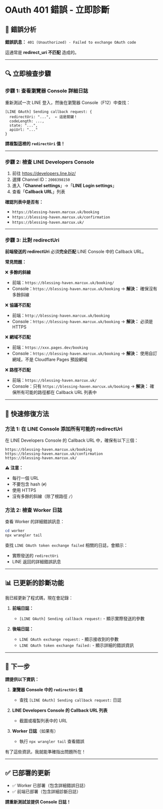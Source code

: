 # OAuth 401 錯誤 - 立即診斷

## 🔴 錯誤分析

**錯誤訊息：** `401 (Unauthorized) - Failed to exchange OAuth code`

這通常是 **redirect_uri 不匹配** 造成的。

---

## 🔍 立即檢查步驟

### 步驟 1: 查看瀏覽器 Console 詳細日誌

重新測試一次 LINE 登入，然後在瀏覽器 Console（F12）中查找：

```
[LINE OAuth] Sending callback request: {
  redirectUri: "...",  ← 這是關鍵！
  codeLength: ...,
  state: "...",
  apiUrl: "..."
}
```

**請複製這裡的 `redirectUri` 值！**

---

### 步驟 2: 檢查 LINE Developers Console

1. 前往 https://developers.line.biz/
2. 選擇 Channel ID：`2008398150`
3. 進入「**Channel settings**」→「**LINE Login settings**」
4. 查看「**Callback URL**」列表

**確認列表中是否有：**
- `https://blessing-haven.marcux.uk/booking`
- `https://blessing-haven.marcux.uk/confirmation`
- `https://blessing-haven.marcux.uk/`

---

### 步驟 3: 比對 redirectUri

**前端發送的 redirectUri** 必須**完全匹配** LINE Console 中的 Callback URL。

**常見問題：**

❌ **多餘的斜線**
- 前端：`https://blessing-haven.marcux.uk/booking/`
- Console：`https://blessing-haven.marcux.uk/booking`
→ **解決：** 確保沒有多餘斜線

❌ **協議不匹配**
- 前端：`http://blessing-haven.marcux.uk/booking`
- Console：`https://blessing-haven.marcux.uk/booking`
→ **解決：** 必須是 HTTPS

❌ **網域不匹配**
- 前端：`https://xxx.pages.dev/booking`
- Console：`https://blessing-haven.marcux.uk/booking`
→ **解決：** 使用自訂網域，不是 Cloudflare Pages 預設網域

❌ **路徑不匹配**
- 前端：`https://blessing-haven.marcux.uk/`
- Console：只有 `https://blessing-haven.marcux.uk/booking`
→ **解決：** 確保所有可能的路徑都在 Callback URL 列表中

---

## 🔧 快速修復方法

### 方法 1: 在 LINE Console 添加所有可能的 redirectUri

在 LINE Developers Console 的 Callback URL 中，確保有以下三個：

```
https://blessing-haven.marcux.uk/booking
https://blessing-haven.marcux.uk/confirmation
https://blessing-haven.marcux.uk/
```

**⚠️ 注意：**
- 每行一個 URL
- 不要包含 hash (`#`)
- 使用 HTTPS
- 沒有多餘的斜線（除了根路徑 `/`）

### 方法 2: 檢查 Worker 日誌

查看 Worker 的詳細錯誤訊息：

```powershell
cd worker
npx wrangler tail
```

查找 `LINE OAuth token exchange failed` 相關的日誌，會顯示：
- 實際發送的 `redirectUri`
- LINE 返回的詳細錯誤訊息

---

## 📊 已更新的診斷功能

我已經更新了程式碼，現在會記錄：

1. **前端日誌：**
   - `[LINE OAuth] Sending callback request:` - 顯示實際發送的參數

2. **後端日誌：**
   - `LINE OAuth exchange request:` - 顯示接收到的參數
   - `LINE OAuth token exchange failed:` - 顯示詳細的錯誤資訊

---

## 🎯 下一步

**請提供以下資訊：**

1. **瀏覽器 Console 中的 `redirectUri` 值**
   - 查找 `[LINE OAuth] Sending callback request:` 日誌

2. **LINE Developers Console 的 Callback URL 列表**
   - 截圖或複製列表中的 URL

3. **Worker 日誌**（如果有）
   - 執行 `npx wrangler tail` 查看錯誤

有了這些資訊，我就能準確指出問題所在！

---

## ✅ 已部署的更新

- ✅ Worker 已部署（包含詳細錯誤日誌）
- ✅ 前端已部署（包含詳細診斷日誌）

**請重新測試並提供 Console 日誌！**

